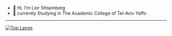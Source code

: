 - 👋 Hi, I’m Lior Shtaimberg
- 🌱 currently Studying in The Academic College of Tel-Aviv Yaffo
---
[![Top Langs](https://github-readme-stats.vercel.app/api/top-langs/?username=shlior7&layout=compact&theme=dracula)](https://github.com/anuraghazra/github-readme-stats)
